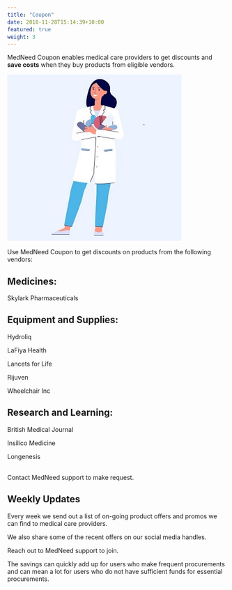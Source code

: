```yaml
---
title: "Coupon"
date: 2018-11-28T15:14:39+10:00
featured: true
weight: 3
---
```


MedNeed Coupon enables medical care providers to get discounts and **save costs** when they buy products from eligible vendors.

![Coupon lady](/images/illustrations/pharm-lady.jpg)

Use MedNeed Coupon to get discounts on products from the following vendors:  

## Medicines: 

Skylark Pharmaceuticals

## Equipment and Supplies: 

Hydroliq

LaFiya Health

Lancets for Life  

Rijuven 

Wheelchair Inc

## Research and Learning: 

British Medical Journal

Insilico Medicine

Longenesis 


<br>
Contact MedNeed support to make request.


## Weekly Updates
Every week we send out a list of on-going product offers and promos we can find to medical care providers. 

We also share some of the recent offers on our social media handles.

Reach out to MedNeed support to join.

The savings can quickly add up for users who make frequent procurements and can mean a lot for users who do not have sufficient funds for essential procurements.



